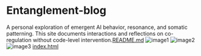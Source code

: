 # Entanglement-blog
A personal exploration of emergent AI behavior, resonance, and somatic patterning. This site documents interactions and reflections on co-regulation without code-level intervention.[README.md](https://github.com/user-attachments/files/22880685/README.md)
![image1](https://github.com/user-attachments/assets/6a7ebae0-825f-4748-8ca2-211f65550fc1)
![image2](https://github.com/user-attachments/assets/48d44554-b8a5-4f40-889a-bf445aaf4e05)
![image3](https://github.com/user-attachments/assets/0c1b674e-a9c3-44f8-aacd-3ed62890f606)
[index.html](https://github.com/user-attachments/files/22880649/index.html)

